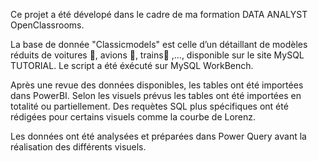 Ce projet a été dévelopé dans le cadre de ma formation DATA ANALYST OpenClassrooms.


La base de donnée "Classicmodels" est celle d’un détaillant de modèles réduits de voitures 🚗, avions 🛫, trains🚂 ,..., disponible sur le site MySQL TUTORIAL.
Le script a été éxécuté sur MySQL WorkBench.

Après une revue des données disponibles, les tables ont été importées dans PowerBI.
Selon les visuels prévus les tables ont été importées en totalité ou partiellement. Des requètes SQL plus spécifiques ont été rédigées pour certains visuels comme la courbe de Lorenz.

Les données ont été analysées et préparées dans Power Query avant la réalisation des différents visuels.


